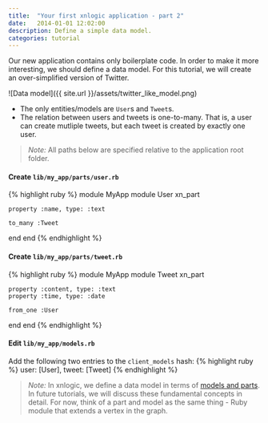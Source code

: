 ```yaml
---
title:  "Your first xnlogic application - part 2"
date:   2014-01-01 12:02:00
description: Define a simple data model.
categories: tutorial
---
```


Our new application contains only boilerplate code. In order to make it more interesting, we should define a data model. For this tutorial, we will create an over-simplified version of Twitter.

![Data model]({{ site.url }}/assets/twitter_like_model.png)

 * The only entities/models are `User`s and `Tweet`s.
 * The relation between users and tweets is one-to-many. That is, a user can create mutliple tweets, but each tweet is created by exactly one user.


> _Note:_ All paths below are specified relative to the application root folder.

#### Create `lib/my_app/parts/user.rb`

{% highlight ruby %}
module MyApp
  module User
    xn_part

    property :name, type: :text

    to_many :Tweet
  end
end
{% endhighlight %}

#### Create `lib/my_app/parts/tweet.rb` 

{% highlight ruby %}
module MyApp
  module Tweet
    xn_part

    property :content, type: :text
    property :time, type: :date

    from_one :User
  end
end
{% endhighlight %}

#### Edit `lib/my_app/models.rb`

Add the following two entries to the `client_models` hash:
{% highlight ruby %}
user: [User],
tweet: [Tweet]
{% endhighlight %}



> _Note:_ In xnlogic, we define a data model in terms of [models and parts](https://github.com/xnlogic/xn-gem-template/wiki/Data-Modeling,-Parts-and-Models).
> In future tutorials, we will discuss these fundamental concepts in detail. For now, think of a part and model as the same thing - Ruby module that extends a vertex in the graph.
